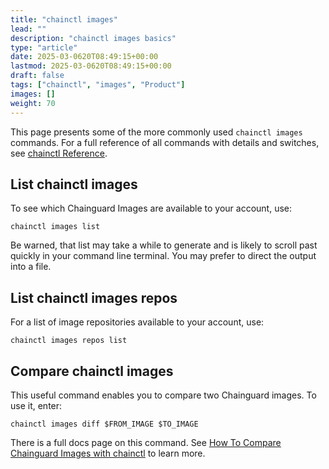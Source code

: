 ```yaml
---
title: "chainctl images"
lead: ""
description: "chainctl images basics"
type: "article"
date: 2025-03-0620T08:49:15+00:00
lastmod: 2025-03-0620T08:49:15+00:00
draft: false
tags: ["chainctl", "images", "Product"]
images: []
weight: 70
---
```


This page presents some of the more commonly used `chainctl images` commands. For a full reference of all commands with details and switches, see [chainctl Reference](/chainguard/chainctl/).


## List chainctl images

To see which Chainguard Images are available to your account, use:

```shell
chainctl images list
```

Be warned, that list may take a while to generate and is likely to scroll past quickly in your command line terminal. You may prefer to direct the output into a file.


## List chainctl images repos

For a list of image repositories available to your account, use:

```shell
chainctl images repos list
```


## Compare chainctl images

This useful command enables you to compare two Chainguard images. To use it, enter:

```shell
chainctl images diff $FROM_IMAGE $TO_IMAGE
```

There is a full docs page on this command. See <ins>[How To Compare Chainguard Images with chainctl](/chainguard/chainguard-images/how-to-use/comparing-images/)</ins> to learn more.